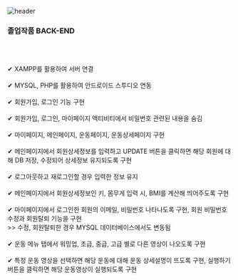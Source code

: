 ![header](https://capsule-render.vercel.app/api?type=slice&color=6495ED&height=300&section=header&text=HEALTHYFIT&fontSize=90)

### 졸업작품 BACK-END
<body>
  <br><br>

  ✔ XAMPP를 활용하여 서버 연결 <br><br>
  ✔ MYSQL, PHP를 활용하여 안드로이드 스투디오 연동 <br><br>
  ✔ 회원가입, 로그인 기능 구현 <br><br>
  ✔ 회원가입, 로그인, 마이페이지 액티비티에서 비밀번호 관련된 내용을 숨김 <br><br>
  ✔ 마이페이지, 메인페이지, 운동페이지, 운동상세페이지 구현 <br><br>
  ✔ 메인페이지에서 회원상세정보를 입력하고 UPDATE 버튼을 클릭하면 해당 회원에 대해 DB 저장, 수정되어 상세정보 유지되도록 구현 <br><br>
  ✔ 로그아웃하고 재로그인할 경우 입력한 정보 유지 <br><br>
  ✔ 메인페이지에서 회원상세정보인 키, 몸무게 입력 시, BMI를 계산해 띄어주도록 구현 <br><br>
  ✔ 마이페이지에서 로그인한 회원의 이메일, 비밀번호 나타나도록 구현, 회원 비밀번호 수정과 회원탈퇴 기능을 구현 <br> >> 수정, 회원탈퇴한 경우 MYSQL 데이터베이스에서도 변동됨 <br><br>
  ✔ 운동 메뉴 탭에서 워밍업, 초급, 중급, 고급 별로 다른 영상이 나오도록 구현 <br><br>
  ✔ 특정 운동 영상을 선택하면 해당 운동에 대해 운동 상세설명이 뜨도록 구현, 실행하기 버튼을 클릭하면 해당 운동영상이 실행되도록 구현 <br><br>

</body>

